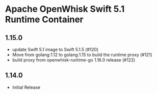 <!--
#
# Licensed to the Apache Software Foundation (ASF) under one or more
# contributor license agreements.  See the NOTICE file distributed with
# this work for additional information regarding copyright ownership.
# The ASF licenses this file to You under the Apache License, Version 2.0
# (the "License"); you may not use this file except in compliance with
# the License.  You may obtain a copy of the License at
#
#     http://www.apache.org/licenses/LICENSE-2.0
#
# Unless required by applicable law or agreed to in writing, software
# distributed under the License is distributed on an "AS IS" BASIS,
# WITHOUT WARRANTIES OR CONDITIONS OF ANY KIND, either express or implied.
# See the License for the specific language governing permissions and
# limitations under the License.
#
-->

# Apache OpenWhisk Swift 5.1 Runtime Container

## 1.15.0
  - update Swift 5.1 image to Swift 5.1.5 (#120)
  - Move from golang:1.12 to golang:1.15 to build the runtime proxy (#121)
  - build proxy from openwhisk-runtime-go 1.16.0 release (#122)

## 1.14.0
 - Initial Release
